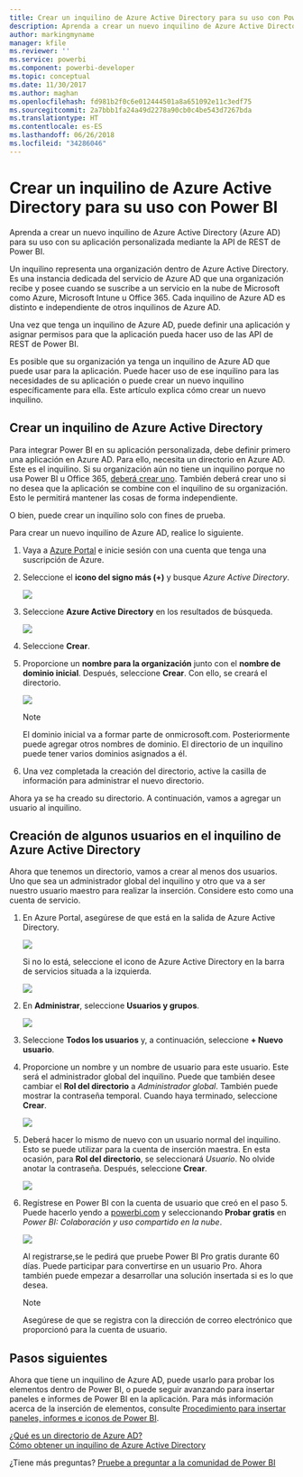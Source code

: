 ```yaml
---
title: Crear un inquilino de Azure Active Directory para su uso con Power BI
description: Aprenda a crear un nuevo inquilino de Azure Active Directory (Azure AD) para su uso con su aplicación personalizada mediante la API de REST de Power BI.
author: markingmyname
manager: kfile
ms.reviewer: ''
ms.service: powerbi
ms.component: powerbi-developer
ms.topic: conceptual
ms.date: 11/30/2017
ms.author: maghan
ms.openlocfilehash: fd981b2f0c6e012444501a8a651092e11c3edf75
ms.sourcegitcommit: 2a7bbb1fa24a49d2278a90cb0c4be543d7267bda
ms.translationtype: HT
ms.contentlocale: es-ES
ms.lasthandoff: 06/26/2018
ms.locfileid: "34286046"
---
```

# <a name="create-an-azure-active-directory-tenant-to-use-with-power-bi"></a>Crear un inquilino de Azure Active Directory para su uso con Power BI
Aprenda a crear un nuevo inquilino de Azure Active Directory (Azure AD) para su uso con su aplicación personalizada mediante la API de REST de Power BI.

Un inquilino representa una organización dentro de Azure Active Directory. Es una instancia dedicada del servicio de Azure AD que una organización recibe y posee cuando se suscribe a un servicio en la nube de Microsoft como Azure, Microsoft Intune u Office 365. Cada inquilino de Azure AD es distinto e independiente de otros inquilinos de Azure AD.

Una vez que tenga un inquilino de Azure AD, puede definir una aplicación y asignar permisos para que la aplicación pueda hacer uso de las API de REST de Power BI.

Es posible que su organización ya tenga un inquilino de Azure AD que puede usar para la aplicación. Puede hacer uso de ese inquilino para las necesidades de su aplicación o puede crear un nuevo inquilino específicamente para ella. Este artículo explica cómo crear un nuevo inquilino.

## <a name="create-an-azure-active-directory-tenant"></a>Crear un inquilino de Azure Active Directory
Para integrar Power BI en su aplicación personalizada, debe definir primero una aplicación en Azure AD. Para ello, necesita un directorio en Azure AD. Este es el inquilino. Si su organización aún no tiene un inquilino porque no usa Power BI u Office 365, [deberá crear uno](https://docs.microsoft.com/azure/active-directory/develop/active-directory-howto-tenant). También deberá crear uno si no desea que la aplicación se combine con el inquilino de su organización. Esto le permitirá mantener las cosas de forma independiente.

O bien, puede crear un inquilino solo con fines de prueba.

Para crear un nuevo inquilino de Azure AD, realice lo siguiente.

1. Vaya a [Azure Portal](https://portal.azure.com) e inicie sesión con una cuenta que tenga una suscripción de Azure.
2. Seleccione el **icono del signo más (+)** y busque *Azure Active Directory*.
   
    ![](media/create-an-azure-active-directory-tenant/new-directory.png)
3. Seleccione **Azure Active Directory** en los resultados de búsqueda.
   
    ![](media/create-an-azure-active-directory-tenant/new-directory2.png)
4. Seleccione **Crear**.
5. Proporcione un **nombre para la organización** junto con el **nombre de dominio inicial**. Después, seleccione **Crear**. Con ello, se creará el directorio.
   
    ![](media/create-an-azure-active-directory-tenant/organization-and-domain.png)
   
   > [!NOTE]
   > El dominio inicial va a formar parte de onmicrosoft.com. Posteriormente puede agregar otros nombres de dominio. El directorio de un inquilino puede tener varios dominios asignados a él.
   > 
   > 
6. Una vez completada la creación del directorio, active la casilla de información para administrar el nuevo directorio.

Ahora ya se ha creado su directorio. A continuación, vamos a agregar un usuario al inquilino.

## <a name="create-some-users-in-your-azure-active-directory-tenant"></a>Creación de algunos usuarios en el inquilino de Azure Active Directory
Ahora que tenemos un directorio, vamos a crear al menos dos usuarios. Uno que sea un administrador global del inquilino y otro que va a ser nuestro usuario maestro para realizar la inserción. Considere esto como una cuenta de servicio.

1. En Azure Portal, asegúrese de que está en la salida de Azure Active Directory.
   
    ![](media/create-an-azure-active-directory-tenant/aad-flyout.png)
   
    Si no lo está, seleccione el icono de Azure Active Directory en la barra de servicios situada a la izquierda.
   
    ![](media/create-an-azure-active-directory-tenant/aad-service.png)
2. En **Administrar**, seleccione **Usuarios y grupos**.
   
    ![](media/create-an-azure-active-directory-tenant/users-and-groups.png)
3. Seleccione **Todos los usuarios** y, a continuación, seleccione **+ Nuevo usuario**.
4. Proporcione un nombre y un nombre de usuario para este usuario. Este será el administrador global del inquilino. Puede que también desee cambiar el **Rol del directorio** a *Administrador global*. También puede mostrar la contraseña temporal. Cuando haya terminado, seleccione **Crear**.
   
    ![](media/create-an-azure-active-directory-tenant/global-admin.png)
5. Deberá hacer lo mismo de nuevo con un usuario normal del inquilino. Esto se puede utilizar para la cuenta de inserción maestra. En esta ocasión, para **Rol del directorio**, se seleccionará *Usuario*. No olvide anotar la contraseña. Después, seleccione **Crear**.
   
    ![](media/create-an-azure-active-directory-tenant/pbiembed-user.png)
6. Regístrese en Power BI con la cuenta de usuario que creó en el paso 5. Puede hacerlo yendo a [powerbi.com](https://powerbi.microsoft.com/get-started/) y seleccionando **Probar gratis** en *Power BI: Colaboración y uso compartido en la nube*.
   
    ![](media/create-an-azure-active-directory-tenant/try-powerbi-free.png)
   
    Al registrarse,se le pedirá que pruebe Power BI Pro gratis durante 60 días. Puede participar para convertirse en un usuario Pro. Ahora también puede empezar a desarrollar una solución insertada si es lo que desea.
   
   > [!NOTE]
   > Asegúrese de que se registra con la dirección de correo electrónico que proporcionó para la cuenta de usuario.
   > 
   > 

## <a name="next-steps"></a>Pasos siguientes
Ahora que tiene un inquilino de Azure AD, puede usarlo para probar los elementos dentro de Power BI, o puede seguir avanzando para insertar paneles e informes de Power BI en la aplicación. Para más información acerca de la inserción de elementos, consulte [Procedimiento para insertar paneles, informes e iconos de Power BI](embedding-content.md).

[¿Qué es un directorio de Azure AD?](https://docs.microsoft.com/azure/active-directory/active-directory-whatis)  
[Cómo obtener un inquilino de Azure Active Directory](https://docs.microsoft.com/azure/active-directory/develop/active-directory-howto-tenant)  

¿Tiene más preguntas? [Pruebe a preguntar a la comunidad de Power BI](http://community.powerbi.com/)

